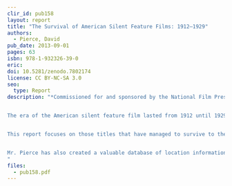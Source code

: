 ```yaml
---
clir_id: pub158
layout: report
title: "The Survival of American Silent Feature Films: 1912–1929"
authors: 
  - Pierce, David
pub_date: 2013-09-01
pages: 63
isbn: 978-1-932326-39-0
eric:
doi: 10.5281/zenodo.7802174 
license: CC BY-NC-SA 3.0
seo:
  type: Report
description: "*Commissioned for and sponsored by the National Film Preservation Board, Library of Congress.*


The era of the American silent feature film lasted from 1912 until 1929. During that time, filmmakers established the language of cinema, and the motion pictures they created reached a height of artistic sophistication. These films, with their recognizable stars and high production values, spread American culture around the world. Silent feature films disappeared from sight soon after the coming of sound, and many vanished from existence.


This report focuses on those titles that have managed to survive to the present day and represents the first comprehensive survey of the survival of American silent feature films. Mr. Pierce’s findings tell us that only 14% of the feature films produced in the United States during the period 1912–1929 survive in the format in which they were originally produced and distributed, i.e., as complete works on 35mm film. Another 11% survive in full-length foreign versions or on film formats of lesser image quality such as 16mm and other smaller gauge formats.


Mr. Pierce has also created a valuable da­tabase of location information on the archival film holdings identified in the course of his research. See [www.loc.gov/film](http://www.loc.gov/film).
"
files:
  - pub158.pdf
---
```

